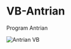 # VB-Antrian
Program Antrian

![Antrian VB](https://github.com/novri3h/php-e-kasir/assets/25641359/895d319a-0fda-441e-a16d-7c2523cc0500)
